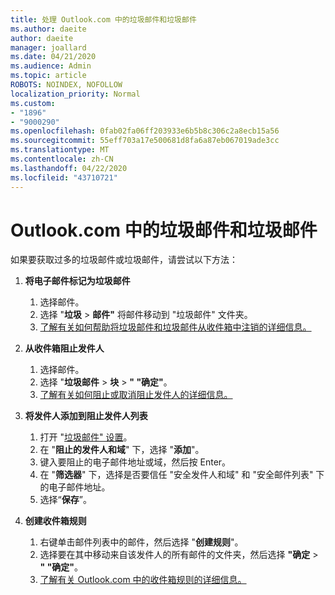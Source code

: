 ```yaml
---
title: 处理 Outlook.com 中的垃圾邮件和垃圾邮件
ms.author: daeite
author: daeite
manager: joallard
ms.date: 04/21/2020
ms.audience: Admin
ms.topic: article
ROBOTS: NOINDEX, NOFOLLOW
localization_priority: Normal
ms.custom:
- "1896"
- "9000290"
ms.openlocfilehash: 0fab02fa06ff203933e6b5b8c306c2a8ecb15a56
ms.sourcegitcommit: 55eff703a17e500681d8fa6a87eb067019ade3cc
ms.translationtype: MT
ms.contentlocale: zh-CN
ms.lasthandoff: 04/22/2020
ms.locfileid: "43710721"
---
```

# <a name="spam-and-junk-email-in-outlookcom"></a>Outlook.com 中的垃圾邮件和垃圾邮件

如果要获取过多的垃圾邮件或垃圾邮件，请尝试以下方法：

1. **将电子邮件标记为垃圾邮件**
    1. 选择邮件。
    1. 选择 "**垃圾** > **邮件"** 将邮件移动到 "垃圾邮件" 文件夹。
    1. [了解有关如何帮助将垃圾邮件和垃圾邮件从收件箱中注销的详细信息。](https://support.office.com/article/a3ece97b-82f8-4a5e-9ac3-e92fa6427ae4?wt.mc_id=Office_Outlook_com_Alchemy)

1. **从收件箱阻止发件人**
    1. 选择邮件。
    1. 选择 "**垃圾邮件** > **块** > **" "确定"**。
    1. [了解有关如何阻止或取消阻止发件人的详细信息。](https://support.office.com/article/afba1c94-77bb-4f50-8b85-057cf52f4d5e?wt.mc_id=Office_Outlook_com_Alchemy)

1. **将发件人添加到阻止发件人列表**
    1. 打开 "[垃圾邮件" 设置](https://outlook.live.com/mail/options/mail/junkEmail/blockedSendersAndDomainsV2)。
    1. 在 "**阻止的发件人和域**" 下，选择 "**添加**"。
    1. 键入要阻止的电子邮件地址或域，然后按 Enter。
    1. 在 "**筛选器**" 下，选择是否要信任 "安全发件人和域" 和 "安全邮件列表" 下的电子邮件地址。
    1. 选择“**保存**”。

1. **创建收件箱规则**
    1. 右键单击邮件列表中的邮件，然后选择 "**创建规则**"。
    1. 选择要在其中移动来自该发件人的所有邮件的文件夹，然后选择 **"确定** > **" "确定"**。
    1. [了解有关 Outlook.com 中的收件箱规则的详细信息。](https://support.office.com/article/4b094371-a5d7-49bd-8b1b-4e4896a7cc5d?wt.mc_id=Office_Outlook_com_Alchemy)